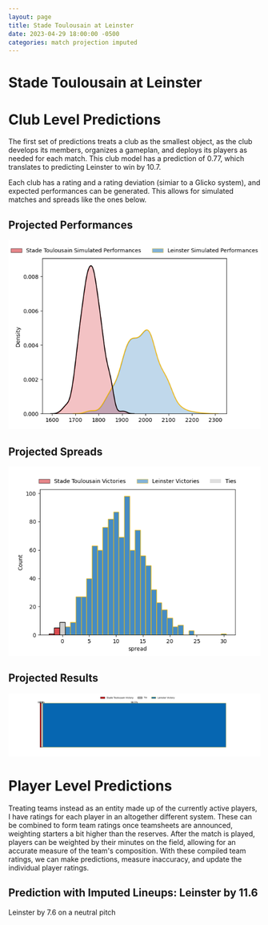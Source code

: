 ```yaml
---  
layout: page  
title: Stade Toulousain at Leinster  
date: 2023-04-29 18:00:00 -0500  
categories: match projection imputed  
---
```

# Stade Toulousain at Leinster

# Club Level Predictions


The first set of predictions treats a club as the smallest object, as the club develops its members, organizes a gameplan, and deploys its players as needed for each match. This club model has a prediction of 0.77, which translates to predicting Leinster to win by 10.7.

Each club has a rating and a rating deviation (simiar to a Glicko system), and expected performances can be generated. This allows for simulated matches and spreads like the ones below.
## Projected Performances


![Projected Performances](plots/performances_2023-04-29-Leinster-StadeToulousain.png)
## Projected Spreads


![Projected Spreads](plots/spreads_2023-04-29-Leinster-StadeToulousain.png)
## Projected Results


![Projected Results](plots/resultbar_2023-04-29-Leinster-StadeToulousain.png)
# Player Level Predictions


Treating teams instead as an entity made up of the currently active players, I have ratings for each player in an altogether different system. These can be combined to form team ratings once teamsheets are announced, weighting starters a bit higher than the reserves. After the match is played, players can be weighted by their minutes on the field, allowing for an accurate measure of the team's composition. With these compiled team ratings, we can make predictions, measure inaccuracy, and update the individual player ratings.
## Prediction with Imputed Lineups: Leinster by 11.6


Leinster by 7.6 on a neutral pitch

